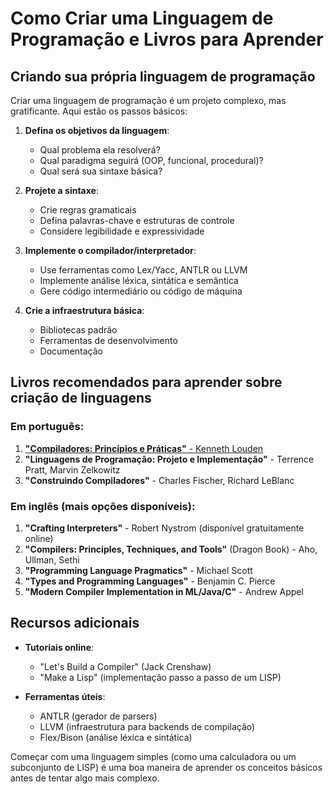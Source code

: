 # Como Criar uma Linguagem de Programação e Livros para Aprender

## Criando sua própria linguagem de programação

Criar uma linguagem de programação é um projeto complexo, mas gratificante. Aqui estão os passos básicos:

1. **Defina os objetivos da linguagem**:
   - Qual problema ela resolverá?
   - Qual paradigma seguirá (OOP, funcional, procedural)?
   - Qual será sua sintaxe básica?

2. **Projete a sintaxe**:
   - Crie regras gramaticais
   - Defina palavras-chave e estruturas de controle
   - Considere legibilidade e expressividade

3. **Implemente o compilador/interpretador**:
   - Use ferramentas como Lex/Yacc, ANTLR ou LLVM
   - Implemente análise léxica, sintática e semântica
   - Gere código intermediário ou código de máquina

4. **Crie a infraestrutura básica**:
   - Bibliotecas padrão
   - Ferramentas de desenvolvimento
   - Documentação

## Livros recomendados para aprender sobre criação de linguagens

### Em português:
1. <a href="/Main/Ebooks/pt-br/Compiladores - Princípios Técnicas e Ferramentas.pdf">**"Compiladores: Princípios e Práticas"** - Kenneth Louden</a>
2. **"Linguagens de Programação: Projeto e Implementação"** - Terrence Pratt, Marvin Zelkowitz
3. **"Construindo Compiladores"** - Charles Fischer, Richard LeBlanc

### Em inglês (mais opções disponíveis):
1. **"Crafting Interpreters"** - Robert Nystrom (disponível gratuitamente online)
2. **"Compilers: Principles, Techniques, and Tools"** (Dragon Book) - Aho, Ullman, Sethi
3. **"Programming Language Pragmatics"** - Michael Scott
4. **"Types and Programming Languages"** - Benjamin C. Pierce
5. **"Modern Compiler Implementation in ML/Java/C"** - Andrew Appel

## Recursos adicionais

- **Tutoriais online**:
  - "Let's Build a Compiler" (Jack Crenshaw)
  - "Make a Lisp" (implementação passo a passo de um LISP)

- **Ferramentas úteis**:
  - ANTLR (gerador de parsers)
  - LLVM (infraestrutura para backends de compilação)
  - Flex/Bison (análise léxica e sintática)

Começar com uma linguagem simples (como uma calculadora ou um subconjunto de LISP) é uma boa maneira de aprender os conceitos básicos antes de tentar algo mais complexo.
